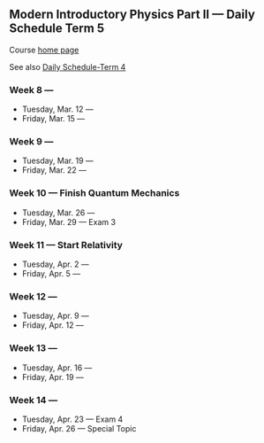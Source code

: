 ## Modern Introductory Physics Part II &mdash; Daily Schedule Term 5

Course [home page](./)

See also [Daily Schedule-Term 4](./daily_schedule-term_4.html)

### Week 8 &mdash;

* Tuesday, Mar. 12 &mdash;
* Friday, Mar. 15 &mdash;

### Week 9 &mdash;

* Tuesday, Mar. 19 &mdash;
* Friday, Mar. 22 &mdash;

### Week 10 &mdash; Finish Quantum Mechanics

* Tuesday, Mar. 26 &mdash;
* Friday, Mar. 29 &mdash; Exam 3

### Week 11 &mdash; Start Relativity

* Tuesday, Apr. 2 &mdash;
* Friday, Apr. 5 &mdash;

### Week 12 &mdash;

* Tuesday, Apr. 9 &mdash;
* Friday, Apr. 12 &mdash;

### Week 13 &mdash;

* Tuesday, Apr. 16 &mdash;
* Friday, Apr. 19 &mdash;

### Week 14 &mdash;

* Tuesday, Apr. 23 &mdash; Exam 4
* Friday, Apr. 26 &mdash; Special Topic